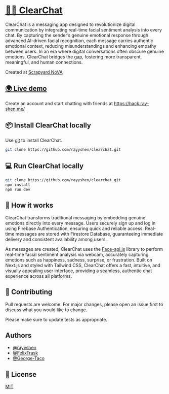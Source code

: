 # [🔎💬  ClearChat](https://hack.ray-shen.me/)

ClearChat is a messaging app designed to revolutionize digital communication by integrating real-time facial sentiment analysis into every chat. By capturing the sender’s genuine emotional response through advanced AI-driven facial recognition, each message carries authentic emotional context, reducing misunderstandings and enhancing empathy between users. In an era where digital conversations often obscure genuine emotions, ClearChat bridges the gap, fostering more transparent, meaningful, and human connections. 

Created at [Scrapyard NoVA](https://scrapyard.hackclub.com/nova)

## [🌍 Live demo](https://hack.ray-shen.me/)

Create an account and start chatting with friends at https://hack.ray-shen.me/

## 📦 Install ClearChat locally

Use [git](https://git-scm.com/downloads) to install ClearChat.

```bash
git clone https://github.com/rayyshen/clearchat.git
```

## 💻 Run ClearChat locally

```bash
git clone https://github.com/rayyshen/clearchat.git
npm install
npm run dev
```
## 🤔 How it works
ClearChat transforms traditional messaging by embedding genuine emotions directly into every message. Users securely sign up and log in using Firebase Authentication, ensuring quick and reliable access. Real-time messages are stored with Firestore Database, guaranteeing immediate delivery and consistent availability among users.

As messages are created, ClearChat uses the [Face-api.js](https://justadudewhohacks.github.io/face-api.js/docs/index.html) library to perform real-time facial sentiment analysis via webcam, accurately capturing emotions such as happiness, sadness, surprise, or frustration. Built on Next.js and styled with Tailwind CSS, ClearChat offers a fast, intuitive, and visually appealing user interface, providing a seamless, authentic chat experience across all platforms.

## 💞 Contributing
Pull requests are welcome. For major changes, please open an issue first to discuss what you would like to change.

Please make sure to update tests as appropriate.

## Authors

- [@rayyshen](https://www.github.com/rayyshen)
- [@FelixTrask](https://github.com/FelixTrask)
- [@George-Taco](https://github.com/George-Taco)


## 🔑 License
[MIT](https://choosealicense.com/licenses/mit/)
